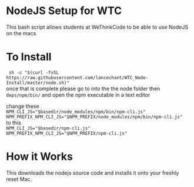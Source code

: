 # NodeJS Setup for WTC

This bash script allows students at WeThinkCode to be able to use NodeJS on the macs 

# To Install

` sh -c "$(curl -fsSL https://raw.githubusercontent.com/lancechant/WTC_Node-Install/master/node.sh)"`
<br>
once that is complete please go to into the the node folder then `deps/npm/bin/` and open the npm executable in a text editor

change these 
<br>
`NPM_CLI_JS="$basedir/node_modules/npm/bin/npm-cli.js"`
<br>
`NPM_PREFIX_NPM_CLI_JS="$NPM_PREFIX/node_modules/npm/bin/npm-cli.js"`
<br>
to this 
<br>
`NPM_CLI_JS="$basedir/npm-cli.js"`
<br>
`NPM_PREFIX_NPM_CLI_JS="$NPM_PREFIX/npm-cli.js"`

# How it Works

This downloads the nodejs source code and installs it onto your freshly reset Mac. 
